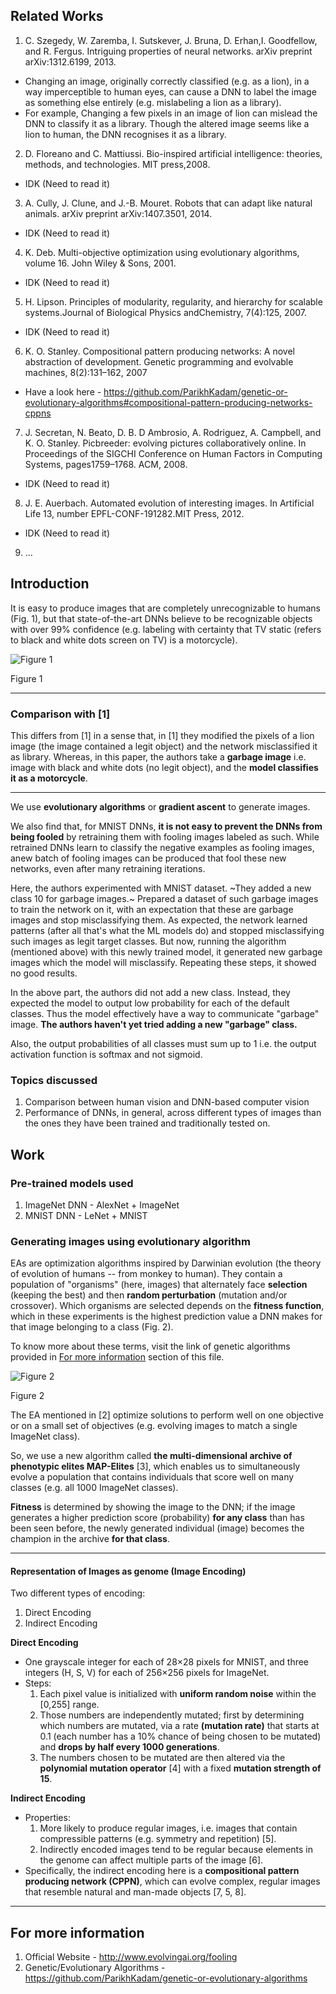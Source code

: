 ## Related Works
1. C. Szegedy, W. Zaremba, I. Sutskever, J. Bruna, D. Erhan,I. Goodfellow, and R. Fergus. Intriguing properties of neural networks. arXiv preprint arXiv:1312.6199, 2013.
  - Changing an image, originally correctly classified (e.g. as a lion), in a way imperceptible to human eyes, can cause a DNN to label the image as something else entirely (e.g. mislabeling a lion as a library).
  - For example, Changing a few pixels in an image of lion can mislead the DNN to classify it as a library. Though the altered image seems like a lion to human, the DNN recognises it as a library.
2. D. Floreano and C. Mattiussi. Bio-inspired artificial intelligence:  theories,  methods,  and  technologies.   MIT  press,2008.
  - IDK (Need to read it)
3. A. Cully, J. Clune, and J.-B. Mouret. Robots that can adapt like natural animals. arXiv preprint arXiv:1407.3501, 2014.
  - IDK (Need to read it)
4. K. Deb. Multi-objective optimization using evolutionary algorithms, volume 16. John Wiley & Sons, 2001.
  - IDK (Need to read it)
5. H. Lipson. Principles of modularity, regularity, and hierarchy for scalable systems.Journal of Biological Physics andChemistry, 7(4):125, 2007.
  - IDK (Need to read it)
6. K. O. Stanley.  Compositional pattern producing networks: A novel abstraction of development. Genetic programming and evolvable machines, 8(2):131–162, 2007
  - Have a look here - https://github.com/ParikhKadam/genetic-or-evolutionary-algorithms#compositional-pattern-producing-networks-cppns
7. J. Secretan, N. Beato, D. B. D Ambrosio, A. Rodriguez, A. Campbell, and K. O. Stanley. Picbreeder: evolving pictures collaboratively online. In Proceedings of the SIGCHI Conference on Human Factors in Computing Systems, pages1759–1768. ACM, 2008.
  - IDK (Need to read it)
8. J. E. Auerbach. Automated evolution of interesting images. In Artificial Life 13, number EPFL-CONF-191282.MIT Press, 2012.
  - IDK (Need to read it)
9. ...

## Introduction
It is easy to produce images that are completely unrecognizable to humans (Fig. 1), but that state-of-the-art DNNs believe to be recognizable objects with over 99% confidence (e.g. labeling with certainty that TV static (refers to black and white dots screen on TV) is a motorcycle).

![Figure 1](images/fig1.jpg)

Figure 1

___

### Comparison with [1]
This differs from [1] in a sense that, in [1] they modified the pixels of a lion image (the image contained a legit object) and the network misclassified it as library. Whereas, in this paper, the authors take a **garbage image** i.e. image with black and white dots (no legit object), and the **model classifies it as a motorcycle**.

___


We use **evolutionary algorithms** or **gradient ascent** to generate images.

We also find that, for MNIST DNNs, **it is not easy to prevent the DNNs from being fooled** by retraining them with fooling images labeled as such. While retrained DNNs learn to classify the negative examples as fooling images, anew batch of fooling images can be produced that fool these new networks, even after many retraining iterations.

Here, the authors experimented with MNIST dataset. ~They added a new class 10 for garbage images.~ Prepared a dataset of such garbage images to train the network on it, with an expectation that these are garbage images and stop misclassifying them. As expected, the network learned patterns (after all that's what the ML models do) and stopped misclassifying such images as legit target classes. But now, running the algorithm (mentioned above) with this newly trained model, it generated new garbage images which the model will misclassify. Repeating these steps, it showed no good results.

In the above part, the authors did not add a new class. Instead, they expected the model to output low probability for each of the default classes. Thus the model effectively have a way to communicate "garbage" image. **The authors haven't yet tried adding a new "garbage" class.**

Also, the output probabilities of all classes must sum up to 1 i.e. the output activation function is softmax and not sigmoid.

### Topics discussed
1. Comparison between human vision and DNN-based computer vision
2. Performance of DNNs, in general, across different types of images than the ones they have been trained and traditionally tested on.

## Work

### Pre-trained models used
1. ImageNet DNN - AlexNet + ImageNet
2. MNIST DNN - LeNet + MNIST

### Generating images using evolutionary algorithm
EAs are optimization algorithms inspired by Darwinian evolution (the theory of evolution of humans -- from monkey to human). They contain a population of "organisms" (here, images) that alternately face **selection** (keeping the best) and then **random perturbation** (mutation and/or crossover). Which organisms are selected depends on the **fitness function**, which in these experiments is the highest prediction value a DNN makes for that image belonging to a class (Fig. 2).

To know more about these terms, visit the link of genetic algorithms provided in [For more information](#for-more-information) section of this file.

![Figure 2](images/fig2.png)

Figure 2

The EA mentioned in [2] optimize solutions to perform well on one objective or on a small set of objectives (e.g. evolving images to match a single ImageNet class).

So, we use a new algorithm called **the multi-dimensional archive of phenotypic elites MAP-Elites** [3], which enables us to simultaneously evolve a population that contains individuals that score well on many classes (e.g. all 1000 ImageNet classes).

**Fitness** is determined by showing the image to the DNN; if the image generates a higher prediction score (probability) **for any class** than has been seen before, the newly generated individual (image) becomes the champion in the archive **for that class**.

___

#### Representation of Images as genome (Image Encoding)
Two different types of encoding:
1. Direct Encoding
2. Indirect Encoding

**Direct Encoding**
- One grayscale integer for each of 28×28 pixels for MNIST, and three integers (H, S, V) for each of 256×256 pixels for ImageNet.
- Steps:
  1. Each pixel value is initialized with **uniform random noise** within the [0,255] range.
  2. Those numbers are independently mutated; first by determining which numbers are mutated, via a rate **(mutation rate)** that starts at 0.1 (each number has a 10% chance of being chosen to be mutated) and **drops by half every 1000 generations**.
  3. The numbers chosen to be mutated are then altered via the **polynomial mutation operator** [4] with a fixed **mutation strength of 15**.

**Indirect Encoding**
- Properties:
   1. More likely to produce regular images, i.e. images that contain compressible patterns (e.g. symmetry and repetition) [5].
   2. Indirectly encoded images tend to be regular because elements in the genome can affect multiple parts of the image [6].
- Specifically, the indirect encoding here is a **compositional pattern producing network (CPPN)**, which can evolve complex, regular images that resemble natural and man-made objects [7, 5, 8].
___


## For more information
1. Official Website - http://www.evolvingai.org/fooling
2. Genetic/Evolutionary Algorithms - https://github.com/ParikhKadam/genetic-or-evolutionary-algorithms
